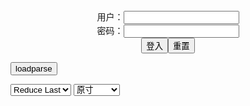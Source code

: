 <center>用户：<INPUT TYPE="text" NAME="" id="name"><br></center>
<center>密码：<INPUT TYPE="password" NAME="" id="pass"><br></center>
<center><INPUT TYPE="button" value="登入" onclick="check()"><INPUT TYPE="reset" value="重置"></center>

<div style="display: none" id="mdm" name="dmd">
  <button onclick="location.reload()">Cover 0</button>
</div>

<button style="display: none" name="dmd" onclick="toggleb()">toggle</button>
<button onclick="loadparse()">loadparse</button>

<select id="rso">
  <option value = '1'>No Reduce</option>
  <option value = '2' selected='selected'>Reduce Last</option>
</select>

<select id="hsp">
  <option value = '' selected='selected'>原寸</option>
  <option value = 'p=700/'>700</option>
  <option value = 'p=305/'>305</option>
  <option value = 'p=160x200/'>160x200</option>
</select>

<br>
<div style="display: none" id="mdc" name="dmd">
</div>

<pre style="display: none" id = "raw">
<!-- 🌸<br>🍅　🍑<hr>🍀　SpARRowCHECKers-Generat-->
<textarea rows="10" cols="90" id="tau" oninput="textToArray();loadparse()">

</textarea><br><!-- 🍀<br>🍑　🍅<hr>🌸 -->

<textarea rows="30" cols="100" id="tar" oninput="loadparse()">

https://ja.hentai-cosplays.com/image/-kizami-vol16-erotic-little-devil-amp-miko-photo--selfie/

https://ja.hentai-cosplays.com/image/mi-ying-wang/

https://ja.hentai-cosplays.com/image/hane-ame-rain-wave-jeanne-alter-photobook-fgo/

https://ja.hentai-img.com/image/twitter-fumihiko-2658856-twitter--2658856/

https://ja.hentai-img.com/image/artist-galleries--lexaiduer-patreon--pixiv-4/

Fantasy Factory 小丁 - Oct 2020 PPV[NSFW] Fantasy Factory 小丁 - 2020年10月合集 Oct 2020 PPV[NSFW] - エロコスプレ
https://ja.hentai-cosplays.com/image/fantasy-factory--oct-2020-ppvnsfw-fantasy-factory--202010-oct-2020-ppvnsfw/

<font size="1" style="color:#DCDCDC">2022-03-12</font>

Cosplayer - Baden - エロコスプレ
https://ja.hentai-cosplays.com/image/cosplayer-baden-14/

<font size="1" style="color:#DCDCDC">2022-03-12</font>

[My Dress-Up Darling][Marin Kitagawa] Bikini - Byoru - エロコスプレ
https://ja.hentai-cosplays.com/image/my-dress-up-darlingmarin-kitagawa-bikini-byoru/

<font size="1" style="color:#DCDCDC">2022-03-08</font>

情人节梦梦-星之迟迟 情人节梦梦-星之迟迟 - エロコスプレ
https://ja.hentai-cosplays.com/image/----134/

<font size="1" style="color:#DCDCDC">2022-03-08</font>

拉克丝·水晶玫瑰 [44P1V-1G] 拉克丝·水晶玫瑰 [44P1V-1G] - エロコスプレ
https://ja.hentai-cosplays.com/image/-44p1v-1g--44p1v-1g/

<font size="1" style="color:#DCDCDC">2022-03-08</font>

Sexy Women Fucking In Group Porn Video by wtkxfc | ImageFap
https://www.imagefap.com/video.php?vid=663149

<font size="1" style="color:#DCDCDC">2022-03-08</font>

Anita Enjoys A Bukkake Porn Video by wtkxfc | ImageFap
https://www.imagefap.com/video.php?vid=663127

<font size="1" style="color:#DCDCDC">2022-03-08</font>

https://www.imagefap.com/photo/859083427/?pgid=&gid=5339421&page=0
https://www.imagefap.com/photo/707975364/?pgid=&gid=9478624&page=0
https://www.imagefap.com/photo/1247146263/?pgid=&gid=8287348&page=0
https://www.imagefap.com/photo/1343334875/?pgid=&gid=7915804&page=0
https://www.imagefap.com/pictures/7589235/Selah-Rain.-Anal-Handywork
https://www.imagefap.com/photo/1469648840/?pgid=&gid=7589235&page=0
https://www.imagefap.com/photo/227598178/?pgid=&gid=7589235&page=0
https://www.imagefap.com/photo/79469100/?pgid=&gid=7589235&page=0
https://www.imagefap.com/photo/774552088/?pgid=&gid=7589235&page=0

Cosplay Feet コスプレ足 2 - エロコスプレ
https://ja.hentai-cosplays.com/image/cosplay-feet--2/

https://static7.hentai-cosplays.com/upload/20220301/291/297198/1.jpg
https://static7.hentai-cosplays.com/upload/20220301/291/297198/2.jpg
https://static7.hentai-cosplays.com/upload/20220301/291/297198/p=700/3.jpg

<font size="1" style="color:#DCDCDC">2022-03-12</font>

[Kizokukai (Peco)] Youen naru Kuroki Hebi (Fate/Stay Night) [貴族会 (ぺこ)] 妖艶なる黒き蛇 (Fate/Stay Night) - エロコスプレ
https://ja.hentai-cosplays.com/image/kizokukai-peco-youen-naru-kuroki-hebi-fatestay-night----fatestay-night/

https://static6.hentai-cosplays.com/upload/20220103/270/276444/p=700/1.jpg

<font size="1" style="color:#DCDCDC">2022-03-11</font>

遊んでそうな黒ギャルがめっちゃエロくなってる画像を眺めようジャマイカ[34枚] - エロコスプレ
https://ja.hentai-cosplays.com/image/lets-look-at-the-image-that-the-black-gal-who-seems-to-be-playing-is-very-erotic-jamaica-34-photos/

https://static10.porn-images-xxx.com/upload/20211209/961/983772/p=700/1.jpg
https://static10.porn-images-xxx.com/upload/20211209/961/983772/p=700/4.jpg
https://static10.porn-images-xxx.com/upload/20211209/961/983772/14.jpg

<font size="1" style="color:#DCDCDC">2022-03-08</font>

【爆机少女喵小吉】艾尔登法环-梅琳娜 - エロコスプレ
https://ja.hentai-cosplays.com/image/--835/

https://static7.hentai-cosplays.com/upload/20220226/291/296977/1.jpg
https://static7.hentai-cosplays.com/upload/20220226/291/296977/10.jpg
https://static7.hentai-cosplays.com/upload/20220226/291/296977/14.jpg
https://static7.hentai-cosplays.com/upload/20220226/291/296977/16.jpg
https://static7.hentai-cosplays.com/upload/20220226/291/296977/18.jpg

<font size="1" style="color:#DCDCDC">2022-03-07</font>

网红Coser@摇摇乐yoyo-御姐向 - エロコスプレ
https://ja.hentai-cosplays.com/image/-coseryoyo-go-go/

https://static6.hentai-cosplays.com/upload/20211220/260/265988/p=700/4.jpg
https://static6.hentai-cosplays.com/upload/20211220/260/265988/p=700/164.jpg

<font size="1" style="color:#DCDCDC">2022-03-07</font>

网红Coser@摇摇乐yoyo-蓝色jk - エロコスプレ
https://ja.hentai-cosplays.com/image/coser-yoyo--color-jk/

https://static6.hentai-cosplays.com/upload/20211220/260/266022/p=700/3.jpg
https://static6.hentai-cosplays.com/upload/20211220/260/266022/p=700/7.jpg
https://static6.hentai-cosplays.com/upload/20211220/260/266022/p=700/9.jpg
https://static6.hentai-cosplays.com/upload/20211220/260/266022/10.jpg

<font size="1" style="color:#DCDCDC">2022-03-07</font>

</textarea>
</pre>

<script src="https://cdn.jsdelivr.net/npm/jquery@3.5.1/dist/jquery.min.js"></script>

<link rel="stylesheet" href="https://cdn.jsdelivr.net/gh/fancyapps/fancybox@3.5.7/dist/jquery.fancybox.min.css" />
<script src="https://cdn.jsdelivr.net/gh/fancyapps/fancybox@3.5.7/dist/jquery.fancybox.min.js"></script>

<script type="text/javascript">

var __urlRegex = /(\b(https?|ftp|file):\/\/[-A-Z0-9+&@#\/%?=~_|!:,.;]*[-A-Z0-9+&@#\/%=~_|])/ig;
var __imgRegex = /\.(?:jpe?g|gif|png|webp)$/i;

textToArray();
loadparse();

function parseURL($string){

    var exp = __urlRegex;
    return $string.replace(exp,function(match){
            __imgRegex.lastIndex=0;
            if(__imgRegex.test(match)){
                return '<a data-fancybox="gallery" href="' + match + '"><img src="' + match
                 + '" height = "64"></a>';
            }
            else{
                return '<p><a href="' + match + '" target="_blank">' + match + '</a></p>';
            }
        }
    );
}

function textToArray(){
  var textArea = document.getElementById("tau");
  var arrayFromTextArea = textArea.value.split(String.fromCharCode(10));
  for ( var i = 0; i < arrayFromTextArea.length; i++ ) {
    generateM(arrayFromTextArea[i]);
  }
}

function generateM(url) {
  mdm.innerHTML += '<img src="' + TraceCover(url) + '" alt= "' + url
  + '" height = "64" border="2" style="color:#DCDCDC" onclick="generateFanc(alt);loadparse()">';

}

function TraceCover(url) {
  var SegmentArr = url.split('/');

  var Extens = SegmentArr.slice(-1).join().split('.').pop();
  var SegmentCount = SegmentArr.length - 2;

  var TopHalf = SegmentArr.slice(0,SegmentCount).join('/');

  return TopHalf + '/p=160x200/1.' + Extens + '\n';

}

function generateFanc(url) {
  var SegmentArr = url.split('/');
  var GeneratCount = SegmentArr.slice(-1).join().split('.').shift();
  var Extens = SegmentArr.slice(-1).join().split('.').pop();
  var SegmentCount = SegmentArr.length;
  var ReduceSegments = document.getElementById('rso').value;
  var HentaiSizeP = document.getElementById('hsp').value;
  var TopHalf = SegmentArr.slice(0,SegmentCount - ReduceSegments).join('/');
  tar.innerHTML = '';

  for (var j = 1; j <= GeneratCount; j++) {
    tar.innerHTML += TopHalf + '/' + HentaiSizeP + j + '.' + Extens + '\n';
  }
}

function loadparse() {
  mdc.innerHTML = parseURL(tar.value);
}

function check(){
  var name=document.getElementById("name").value;
  var pass=document.getElementById("pass").value;
  if(name==!/[^\s]/.test(new Date().getTime()) && pass==String.fromCharCode(window.atob("MTIx"))){
    var nd = document.getElementsByName("dmd");
    for (var i = 0; i <= nd.length; i++) {
      nd[i].style.display = "";
      }
      }else{
      }
}

function toggleb() {
  var x = document.getElementById("raw");
  if (x.style.display === "none") {
    x.style.display = "";
  } else {
    x.style.display = "none";
  }
}

</script>
